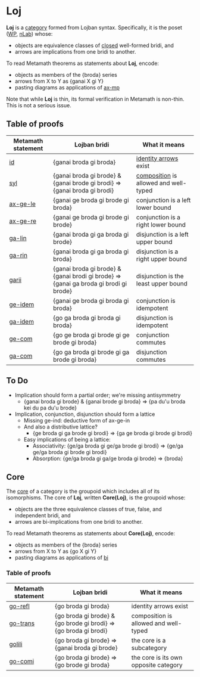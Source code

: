 # **Loj**

**Loj** is a [category](https://en.wikipedia.org/wiki/Category_theory) formed
from Lojban syntax. Specifically, it is the poset
([WP](https://en.wikipedia.org/wiki/Partially_ordered_set),
[nLab](https://ncatlab.org/nlab/show/partial+order)) whose:

* objects are equivalence classes of
  [closed](https://en.wikipedia.org/wiki/Free_variables_and_bound_variables) well-formed bridi, and
* arrows are implications from one bridi to another.

To read Metamath theorems as statements about **Loj**, encode:

* objects as members of the {broda} series
* arrows from X to Y as {ganai X gi Y}
* pasting diagrams as applications of [ax-mp](ax-mp.html)

Note that while **Loj** is thin, its formal verification in Metamath is
non-thin. This is not a serious issue.

## Table of proofs

Metamath statement | Lojban bridi | What it means
---|---|---
[id](id.html) | {ganai broda gi broda} | [identity arrows](https://ncatlab.org/nlab/show/identity%20morphism) exist
[syl](syl.html) | {ganai broda gi brode} & {ganai brode gi brodi} => {ganai broda gi brodi} | [composition](https://ncatlab.org/nlab/show/composition) is allowed and well-typed
[ax-ge-le](ax-ge-le.html) | {ganai ge broda gi brode gi broda} | conjunction is a left lower bound
[ax-ge-re](ax-ge-re.html) | {ganai ge broda gi brode gi brode} | conjunction is a right lower bound
[ga-lin](ga-lin.html) | {ganai broda gi ga broda gi brode} | disjunction is a left upper bound
[ga-rin](ga-rin.html) | {ganai broda gi ga broda gi broda} | disjunction is a right upper bound
[garii](garii.html) | {ganai broda gi brode} & {ganai brodi gi brode} => {ganai ga broda gi brodi gi brode} | disjunction is the least upper bound
[ge-idem](ge-idem.html) | {ganai ge broda gi broda gi broda} | conjunction is idempotent
[ga-idem](ga-idem.html) | {go ga broda gi broda gi broda} | disjunction is idempotent
[ge-com](ge-com.html) | {go ge broda gi brode gi ge brode gi broda} | conjunction commutes
[ga-com](ga-com.html) | {go ga broda gi brode gi ga brode gi broda} | disjunction commutes

## To Do

* Implication should form a partial order; we're missing antisymmetry
  * {ganai broda gi brode} & {ganai brode gi broda}
    => {pa du'u broda kei du pa du'u brode}
* Implication, conjunction, disjunction should form a lattice
  * Missing ge-ind: deductive form of ax-ge-in
  * And also a distributive lattice?
    * {ge broda gi ga brode gi brodi} => {ga ge broda gi brode gi brodi}
  * Easy implications of being a lattice:
    * Associativity: {ge/ga broda gi ge/ga brode gi brodi}
      => {ge/ga ge/ga broda gi brode gi brodi}
    * Absorption: {ge/ga broda gi ga/ge broda gi brode} => {broda}

## Core

The [core](https://ncatlab.org/nlab/show/core+groupoid) of a category is the
groupoid which includes all of its isomorphisms. The core of **Loj**, written
**Core(Loj)**, is the groupoid whose:

* objects are the three equivalence classes of true, false, and independent
  bridi, and
* arrows are bi-implications from one bridi to another.

To read Metamath theorems as statements about **Core(Loj)**, encode:

* objects as members of the {broda} series
* arrows from X to Y as {go X gi Y}
* pasting diagrams as applications of [bi](bi.html)

### Table of proofs

Metamath statement | Lojban bridi | What it means
---|---|---
[go-refl](go-refl.html) | {go broda gi broda} | identity arrows exist
[go-trans](go-trans.html) | {go broda gi brode} & {go brode gi brodi} => {go broda gi brodi} | composition is allowed and well-typed
[golili](golili.html) | {go broda gi brode} => {ganai broda gi brode} | the core is a subcategory
[go-comi](go-comi.html) | {go broda gi brode} => {go brode gi broda} | the core is its own opposite category

